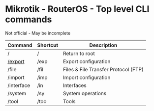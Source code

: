 # Mikrotik - RouterOS - Top level CLI commands
Not official - May be incomplete


| **Command** | **Shortcut** | **Description** |
|---|---|---|
| /  | / | Return to root |
| [/export](export.md) | /exp | Export configuration |
| /file | /fil | Files & File Transfer Protocol (FTP) |
| /import | /imp | Import configuration |
| /interface | /in | Interfaces |
| /system | /sy | System operations |
| /tool | /too | Tools |
